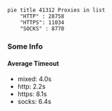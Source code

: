 
```mermaid
pie title 41312 Proxies in list
    "HTTP" : 28758
    "HTTPS": 11034
    "SOCKS" : 8770
```

### Some Info
#### Average Timeout

- mixed: 4.0s
- http: 2.2s
- https: 8.1s
- socks: 6.4s